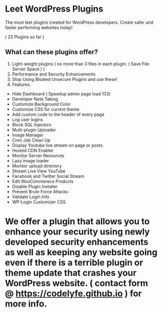 # Leet WordPress Plugins
 The most leet plugins created for WordPress developers. Create safer and faster performing websites today! 

 ( 23 Plugins so far )

## What can these plugins offer?

1. Light-weight plugins ( no more than 3 files in each plugin. ( Save File Server Space ) )
2. Performance and Security Enhancements
3. Stop Using Bloated Unsecure Plugins and use these!
4. Features:
- Hide Dashboard ( Speedup admin page load 133)
- Developer Note Taking
- Customize Background Color
- Customize CSS for current theme
- Add custom code to the header of every page
- Log user logins
- Block SQL Injectors
- Multi-plugin Uploader
- Image Manager
- Cron Job Clean Up
- Display Youtube live stream on page or posts.
- Hosted CDN Enabler
- Monitor Server Resources
- Lazy image loader
- Monitor upload directory
- Stream Live View YouTube
- Facebook and Twitter Social Stream
- Edit WooCommerece Products
- Disable Plugin Installer
- Prevent Brute Force Attacks
- Validate Login Info
- WP-Login Customizer CSS

# We offer a plugin that allows you to enhance your security using newly developed security enhancements as well as keeping any website going even if there is a terrible plugin or theme update that crashes your WordPress website. ( contact form @ https://codelyfe.github.io ) for more info.
